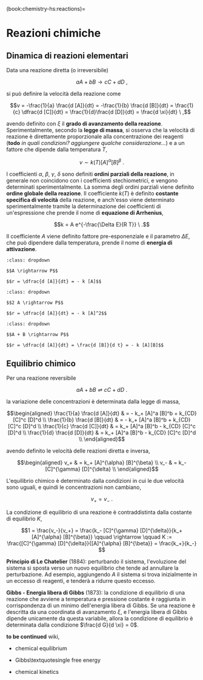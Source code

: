 (book:chemistry-hs:reactions)=
# Reazioni chimiche

## Dinamica di reazioni elementari

Data una reazione diretta (o irreversibile)

$$a A + b B \rightarrow c C + d D \ ,$$

si può definire la velocità della reazione come

$$v = -\frac{1}{a} \frac{d [A]}{dt} = -\frac{1}{b} \frac{d [B]}{dt} = \frac{1}{c} \dfrac{d [C]}{dt} = \frac{1}{d}\frac{d [D]}{dt} = \frac{d \xi}{dt} \ ,$$

avendo definito con $\xi$ il **grado di avanzamento della reazione**. Sperimentalmente, secondo la **legge di massa**, si osserva che la velocità di reazione è direttamente proporzionale alla concentrazione dei reagenti (**todo** *in quali condizioni? aggiungere qualche considerazione...*) e a un fattore che dipende dalla temperatura $T$,

$$v \sim k(T) [A]^{\alpha} [B]^{\beta} \ .$$

I coefficienti $\alpha$, $\beta$, $\gamma$, $\delta$ sono definiti **ordini parziali della reazione**, in generale non coincidono con i coefficienti stechiometrici, e vengono determinati sperimentalmente. La somma degli ordini parziali viene definito **ordine globale della reazione**.
Il coefficiente $k(T)$ è definito **costante specifica di velocità** della reazione, e anch'esso viene determinato sperimentalmente tramite la determinazione dei coefficienti di un'espressione che prende il nome di **equazione di Arrhenius**,

$$k = A e^{-\frac{\Delta E}{R T}} \ .$$

Il coefficiente $A$ viene definito fattore pre-esponenziale e il parametro $\Delta E$, che può dipendere dalla temperatura, prende il nome di **energia di attivazione**.

```{prf:example} Reazione diretta del primo ordine
:class: dropdown

$$A \rightarrow P$$

$$r = \dfrac{d [A]}{dt} = - k [A]$$

```

```{prf:example} Reazione diretta del secondo ordine
:class: dropdown

$$2 A \rightarrow P$$

$$r = \dfrac{d [A]}{dt} = - k [A]^2$$

```

```{prf:example} Reazione diretta del secondo ordine con due reagenti
:class: dropdown

$$A + B \rightarrow P$$

$$r = \dfrac{d [A]}{dt} = \frac{d [B]}{d t} = - k [A][B]$$

```

## Equilibrio chimico
Per una reazione reversibile

$$a A + b B \rightleftharpoons c C + d D \ .$$

la variazione delle concentrazioni è determinata dalla legge di massa,

$$\begin{aligned}
  \frac{1}{a} \frac{d [A]}{dt} & = -  k_+ [A]^a [B]^b + k_{CD} [C]^c [D]^d \\
  \frac{1}{b} \frac{d [B]}{dt} & = -  k_+ [A]^a [B]^b + k_{CD} [C]^c [D]^d \\
  \frac{1}{c} \frac{d [C]}{dt} & =    k_+ [A]^a [B]^b - k_{CD} [C]^c [D]^d \\
  \frac{1}{d} \frac{d [D]}{dt} & =    k_+ [A]^a [B]^b - k_{CD} [C]^c [D]^d \\
\end{aligned}$$

avendo definito le velocità delle reazioni diretta e inversa,

$$\begin{aligned}
  v_+ & = k_+ [A]^{\alpha} [B]^{\beta} \\
  v_- & = k_- [C]^{\gamma} [D]^{\delta} \\
\end{aligned}$$

L'equilibrio chimico è determinato dalla condizioni in cui le due velocità sono uguali, e quindi le concentrazioni non cambiano,

$$v_+ = v_- \ .$$

La condizione di equilibrio di una reazione è contraddistinta dalla costante di equilibrio $K$,

$$1 = \frac{v_-}{v_+} = \frac{k_- [C]^{\gamma} [D]^{\delta}}{k_+ [A]^{\alpha} [B]^{\beta}}
\qquad \rightarrow \qquad
K := \frac{[C]^{\gamma} [D]^{\delta}}{[A]^{\alpha} [B]^{\beta}} = \frac{k_+}{k_-}
$$

**Principio di Le Chatelier** (1884): perturbando il sistema, l'evoluzione del sistema si sposta verso un nuovo equilibrio che tende ad annullare la perturbazione. Ad esempio, aggiungendo $A$ il sistema si trova inizialmente in un eccesso di reagenti, e tenderà a ridurre questo eccesso.

**Gibbs - Energia libera di Gibbs** (1873): la condizione di equilibrio di una reazione che avviene a temperatura e pressione costante è raggiunta in corrispondenza di un minimo dell'energia libera di Gibbs. Se una reazione è descritta da una coordinata di avanzamento $\xi$, e l'energia libera di Gibbs dipende unicamente da questa variabile, allora la condizione di equilibrio è determinata dalla condizione $\frac{d G}{d \xi} = 0$.

**to be continued** wiki,
- chemical equilibrium
- Gibbs\textquotesingle free energy



- chemical kinetics

